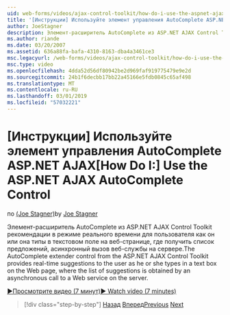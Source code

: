 ```yaml
---
uid: web-forms/videos/ajax-control-toolkit/how-do-i-use-the-aspnet-ajax-autocomplete-control
title: '[Инструкции] Используйте элемент управления AutoComplete ASP.NET AJAX | Документация Майкрософт'
author: JoeStagner
description: Элемент-расширитель AutoComplete из ASP.NET AJAX Control Toolkit рекомендации в режиме реального времени для пользователя как он или она типы в текстовом поле в мы...
ms.author: riande
ms.date: 03/20/2007
ms.assetid: 636a88fa-bafa-4310-8163-dba4a3461ce3
msc.legacyurl: /web-forms/videos/ajax-control-toolkit/how-do-i-use-the-aspnet-ajax-autocomplete-control
msc.type: video
ms.openlocfilehash: 4dda52d56df80942be2d969faf919775479e9e2d
ms.sourcegitcommit: 24b1f6decbb17bb22a45166e5fdb0845c65af498
ms.translationtype: MT
ms.contentlocale: ru-RU
ms.lasthandoff: 03/01/2019
ms.locfileid: "57032221"
---
```

<a name="how-do-i-use-the-aspnet-ajax-autocomplete-control"></a><span data-ttu-id="931d2-103">[Инструкции] Используйте элемент управления AutoComplete ASP.NET AJAX</span><span class="sxs-lookup"><span data-stu-id="931d2-103">[How Do I:] Use the ASP.NET AJAX AutoComplete Control</span></span>
====================
<span data-ttu-id="931d2-104">по [(Joe Stagner)](https://github.com/JoeStagner)</span><span class="sxs-lookup"><span data-stu-id="931d2-104">by [Joe Stagner](https://github.com/JoeStagner)</span></span>

<span data-ttu-id="931d2-105">Элемент-расширитель AutoComplete из ASP.NET AJAX Control Toolkit рекомендации в режиме реального времени для пользователя как он или она типы в текстовом поле на веб-странице, где получить список предложений, асинхронный вызов веб-службы на сервере.</span><span class="sxs-lookup"><span data-stu-id="931d2-105">The AutoComplete extender control from the ASP.NET AJAX Control Toolkit provides real-time suggestions to the user as he or she types in a text box on the Web page, where the list of suggestions is obtained by an asynchronous call to a Web service on the server.</span></span>

[<span data-ttu-id="931d2-106">&#9654;Просмотрите видео (7 минут)</span><span class="sxs-lookup"><span data-stu-id="931d2-106">&#9654; Watch video (7 minutes)</span></span>](https://channel9.msdn.com/Blogs/ASP-NET-Site-Videos/how-do-i-use-the-aspnet-ajax-autocomplete-control)

> [!div class="step-by-step"]
> <span data-ttu-id="931d2-107">[Назад](how-do-i-use-the-aspnet-ajax-slider-control.md)
> [Вперед](how-do-i-configure-the-aspnet-ajax-calendar-control.md)</span><span class="sxs-lookup"><span data-stu-id="931d2-107">[Previous](how-do-i-use-the-aspnet-ajax-slider-control.md)
[Next](how-do-i-configure-the-aspnet-ajax-calendar-control.md)</span></span>
